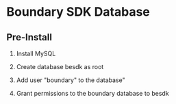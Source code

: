 Boundary SDK Database
=====================



Pre-Install
----------

1) Install MySQL

2) Create database besdk as root

3) Add user "boundary" to the database"

4) Grant permissions to the boundary database to besdk

